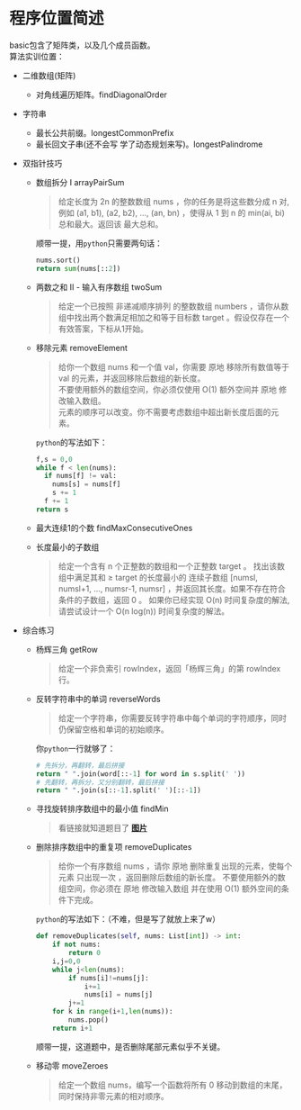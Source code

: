 # 程序位置简述

basic包含了矩阵类，以及几个成员函数。  
算法实训位置：

+ 二维数组(矩阵)

  + 对角线遍历矩阵。findDiagonalOrder

+ 字符串

  + 最长公共前缀。longestCommonPrefix
  + 最长回文子串(还不会写 学了动态规划来写)。longestPalindrome

+ 双指针技巧

  + 数组拆分 I  arrayPairSum
    >给定长度为 2n 的整数数组 nums ，你的任务是将这些数分成 n 对, 例如 (a1, b1), (a2, b2), ..., (an, bn) ，使得从 1 到 n 的 min(ai, bi) 总和最大。返回该 最大总和。

    顺带一提，用`python`只需要两句话：  

    ```python
    nums.sort()
    return sum(nums[::2])
    ```

  + 两数之和 II - 输入有序数组 twoSum  
    >给定一个已按照 非递减顺序排列  的整数数组 numbers ，请你从数组中找出两个数满足相加之和等于目标数 target 。假设仅存在一个有效答案，下标从1开始。
  + 移除元素 removeElement
    >给你一个数组 nums 和一个值 val，你需要 原地 移除所有数值等于 val 的元素，并返回移除后数组的新长度。  
    >不要使用额外的数组空间，你必须仅使用 O(1) 额外空间并 原地 修改输入数组。  
    >元素的顺序可以改变。你不需要考虑数组中超出新长度后面的元素。

    `python`的写法如下：

    ```python
    f,s = 0,0
    while f < len(nums):
      if nums[f] != val:
        nums[s] = nums[f]
        s += 1
      f += 1
    return s
    ```
  
  + 最大连续1的个数 findMaxConsecutiveOnes
  + 长度最小的子数组
    >给定一个含有 n 个正整数的数组和一个正整数 target 。
    >找出该数组中满足其和 ≥ target 的长度最小的 连续子数组 [numsl, numsl+1, ..., numsr-1, numsr] ，并返回其长度。如果不存在符合条件的子数组，返回 0 。
    >如果你已经实现 O(n) 时间复杂度的解法, 请尝试设计一个 O(n log(n)) 时间复杂度的解法。

+ 综合练习
  + 杨辉三角 getRow
    >给定一个非负索引 rowIndex，返回「杨辉三角」的第 rowIndex 行。
  + 反转字符串中的单词 reverseWords
    >给定一个字符串，你需要反转字符串中每个单词的字符顺序，同时仍保留空格和单词的初始顺序。

    你`python`一行就够了：

    ```python
    # 先拆分，再翻转，最后拼接
    return " ".join(word[::-1] for word in s.split(' '))
    # 先翻转，再拆分，又分别翻转，最后拼接
    return " ".join(s[::-1].split(' ')[::-1])
    ```

  + 寻找旋转排序数组中的最小值 findMin
    >看链接就知道题目了 **[图片](https://assets.leetcode-cn.com/solution-static/153/1.png)**
  + 删除排序数组中的重复项 removeDuplicates
    >给你一个有序数组 nums ，请你 原地 删除重复出现的元素，使每个元素 只出现一次 ，返回删除后数组的新长度。
    >不要使用额外的数组空间，你必须在 原地 修改输入数组 并在使用 O(1) 额外空间的条件下完成。

    `python`的写法如下：（不难，但是写了就放上来了w）

    ```python
    def removeDuplicates(self, nums: List[int]) -> int:
        if not nums:
            return 0
        i,j=0,0
        while j<len(nums):
            if nums[i]!=nums[j]:
                i+=1
                nums[i] = nums[j]
            j+=1
        for k in range(i+1,len(nums)):
            nums.pop()
        return i+1
    ```

    顺带一提，这道题中，是否删除尾部元素似乎不关键。

  + 移动零 moveZeroes
    >给定一个数组 nums，编写一个函数将所有 0 移动到数组的末尾，同时保持非零元素的相对顺序。
